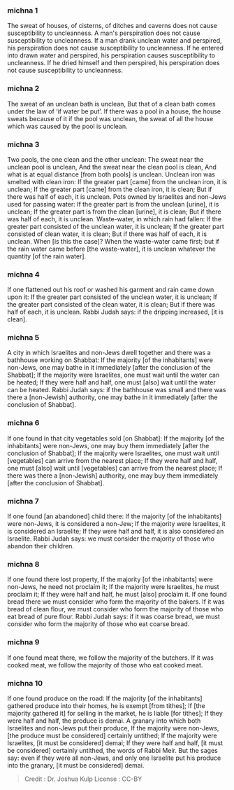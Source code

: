 
### michna 1
The sweat of houses, of cisterns, of ditches and caverns does not cause  susceptibility to uncleanness. A man's perspiration does not cause susceptibility to uncleanness. If a man drank unclean water and perspired, his perspiration does not cause susceptibility to uncleanness. If he entered into drawn water and perspired, his perspiration causes susceptibility to uncleanness. If he dried himself and then perspired, his perspiration does not cause susceptibility to uncleanness.

### michna 2
The sweat of an unclean bath is unclean, But that of a clean bath comes under the law of ‘if water be put’. If there was a pool in a house, the house sweats because of it if the pool was unclean, the sweat of all the house which was caused by the pool is unclean.

### michna 3
Two pools, the one clean and the other unclean: The sweat near the unclean pool is unclean, And the sweat near the clean pool is clean, And what is at equal distance [from both pools] is unclean. Unclean iron was smelted with clean iron: If the greater part [came] from the unclean iron, it is unclean; If the greater part [came] from the clean iron, it is clean; But if there was half of each, it is unclean. Pots owned by Israelites and non-Jews used for passing water: If the greater part is from the unclean [urine], it is unclean; If the greater part is from the clean [urine], it is clean; But if there was half of each, it is unclean. Waste-water, in which rain had fallen: If the greater part consisted of the unclean water, it is unclean; If the greater part consisted of clean water, it is clean; But if there was half of each, it is unclean. When [is this the case]? When the waste-water came first; but if the rain water came before [the waste-water], it is unclean whatever the quantity [of the rain water].

### michna 4
If one flattened out his roof or washed his garment and rain came down upon it: If the greater part consisted of the unclean water, it is unclean; If the greater part consisted of the clean water, it is clean; But if there was half of each, it is unclean. Rabbi Judah says: if the dripping increased, [it is clean].

### michna 5
A city in which Israelites and non-Jews dwell together and there was a bathhouse working on Shabbat: If the majority [of the inhabitants] were non-Jews, one may bathe in it immediately [after the conclusion of the Shabbat]; If the majority were Israelites, one must wait until the water can be heated; If they were half and half, one must [also] wait until the water can be heated. Rabbi Judah says: if the bathhouse was small and there was there a [non-Jewish] authority, one may bathe in it immediately   [after the conclusion of Shabbat].

### michna 6
If one found in that city vegetables sold [on Shabbat]: If the majority [of the inhabitants] were non-Jews, one may buy them immediately   [after the conclusion of Shabbat]; If the majority were Israelites, one must wait until [vegetables] can arrive from the nearest place; If they were half and half, one must [also] wait until [vegetables] can arrive from the nearest place; If there was there a [non-Jewish] authority, one may buy them immediately [after the conclusion of Shabbat].

### michna 7
If one found [an abandoned] child there: If the majority [of the inhabitants] were non-Jews, it is considered a non-Jew; If the majority were Israelites, it is considered an Israelite; If they were half and half, it is also considered an Israelite. Rabbi Judah says: we must consider the majority of those who abandon their children.

### michna 8
If one found there lost property, If the majority [of the inhabitants] were non-Jews, he need not proclaim it; If the majority were Israelites, he must proclaim it; If they were half and half, he must [also] proclaim it. If one found bread there we must consider who form the majority of the bakers. If it was bread of clean flour, we must consider who form the majority of those who eat bread of pure flour. Rabbi Judah says: if it was coarse bread, we must consider who form the majority of those who eat coarse bread.

### michna 9
If one found meat there, we follow the majority of the butchers. If it was cooked meat, we follow the majority of those who eat cooked meat.

### michna 10
If one found produce on the road: If the majority [of the inhabitants] gathered produce into their homes, he is exempt [from tithes]; If [the majority gathered it] for selling in the market, he is liable [for tithes]; If they were half and half, the produce is demai. A granary into which both Israelites and non-Jews put their produce, If the majority were non-Jews, [the produce must be considered] certainly untithed; If the majority were Israelites, [it must be considered] demai; If they were half and half, [it must be considered] certainly untithed, the words of Rabbi Meir. But the sages say: even if they were all non-Jews, and only one Israelite put his produce into the granary, [it must be considered] demai.

>Credit : Dr. Joshua Kulp
>License : CC-BY